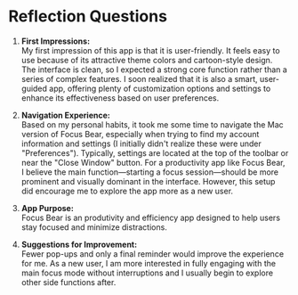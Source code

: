 # Reflection Questions

1. **First Impressions:**  
   My first impression of this app is that it is user-friendly. It feels easy to use because of its attractive theme colors and cartoon-style design. The interface is clean, so I expected a strong core function rather than a series of complex features. I soon realized that it is also a smart, user-guided app, offering plenty of customization options and settings to enhance its effectiveness based on user preferences.

2. **Navigation Experience:**  
   Based on my personal habits, it took me some time to navigate the Mac version of Focus Bear, especially when trying to find my account information and settings (I initially didn't realize these were under "Preferences"). Typically, settings are located at the top of the toolbar or near the "Close Window" button. For a productivity app like Focus Bear, I believe the main function—starting a focus session—should be more prominent and visually dominant in the interface. However, this setup did encourage me to explore the app more as a new user.

3. **App Purpose:**  
   Focus Bear is an produtivity and efficiency app designed to help users stay focused and minimize distractions.

4. **Suggestions for Improvement:**  
   Fewer pop-ups and only a final reminder would improve the experience for me. As a new user, I am more interested in fully engaging with the main focus mode without interruptions and I usually begin to explore other side functions after.
   

